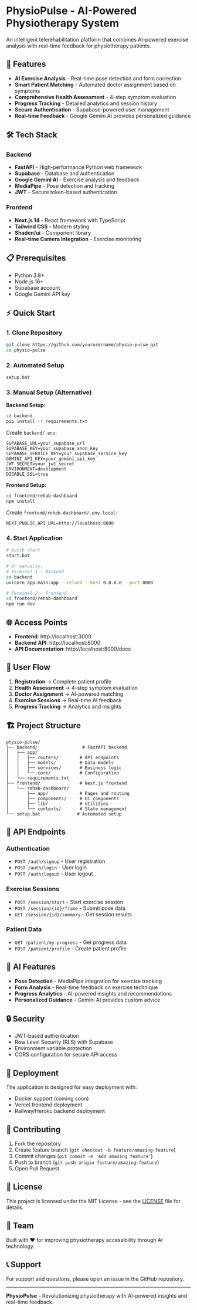 # PhysioPulse - AI-Powered Physiotherapy System

An intelligent telerehabilitation platform that combines AI-powered exercise analysis with real-time feedback for physiotherapy patients.

## 🚀 Features

- **AI Exercise Analysis** - Real-time pose detection and form correction
- **Smart Patient Matching** - Automated doctor assignment based on symptoms
- **Comprehensive Health Assessment** - 4-step symptom evaluation
- **Progress Tracking** - Detailed analytics and session history
- **Secure Authentication** - Supabase-powered user management
- **Real-time Feedback** - Google Gemini AI provides personalized guidance

## 🛠️ Tech Stack

### Backend
- **FastAPI** - High-performance Python web framework
- **Supabase** - Database and authentication
- **Google Gemini AI** - Exercise analysis and feedback
- **MediaPipe** - Pose detection and tracking
- **JWT** - Secure token-based authentication

### Frontend
- **Next.js 14** - React framework with TypeScript
- **Tailwind CSS** - Modern styling
- **Shadcn/ui** - Component library
- **Real-time Camera Integration** - Exercise monitoring

## 📋 Prerequisites

- Python 3.8+
- Node.js 16+
- Supabase account
- Google Gemini API key

## ⚡ Quick Start

### 1. Clone Repository
```bash
git clone https://github.com/yourusername/physio-pulse.git
cd physio-pulse
```

### 2. Automated Setup
```bash
setup.bat
```

### 3. Manual Setup (Alternative)

**Backend Setup:**
```bash
cd backend
pip install -r requirements.txt
```

Create `backend/.env`:
```env
SUPABASE_URL=your_supabase_url
SUPABASE_KEY=your_supabase_anon_key
SUPABASE_SERVICE_KEY=your_supabase_service_key
GEMINI_API_KEY=your_gemini_api_key
JWT_SECRET=your_jwt_secret
ENVIRONMENT=development
DISABLE_SSL=true
```

**Frontend Setup:**
```bash
cd frontend/rehab-dashboard
npm install
```

Create `frontend/rehab-dashboard/.env.local`:
```env
NEXT_PUBLIC_API_URL=http://localhost:8000
```

### 4. Start Application
```bash
# Quick start
start.bat

# Or manually:
# Terminal 1 - Backend
cd backend
uvicorn app.main:app --reload --host 0.0.0.0 --port 8000

# Terminal 2 - Frontend
cd frontend/rehab-dashboard
npm run dev
```

## 🌐 Access Points

- **Frontend**: http://localhost:3000
- **Backend API**: http://localhost:8000
- **API Documentation**: http://localhost:8000/docs

## 📱 User Flow

1. **Registration** → Complete patient profile
2. **Health Assessment** → 4-step symptom evaluation
3. **Doctor Assignment** → AI-powered matching
4. **Exercise Sessions** → Real-time AI feedback
5. **Progress Tracking** → Analytics and insights

## 🏗️ Project Structure

```
physio-pulse/
├── backend/                 # FastAPI backend
│   ├── app/
│   │   ├── routers/        # API endpoints
│   │   ├── models/         # Data models
│   │   ├── services/       # Business logic
│   │   └── core/           # Configuration
│   └── requirements.txt
├── frontend/               # Next.js frontend
│   └── rehab-dashboard/
│       ├── app/            # Pages and routing
│       ├── components/     # UI components
│       ├── lib/            # Utilities
│       └── contexts/       # State management
└── setup.bat              # Automated setup
```

## 🔧 API Endpoints

### Authentication
- `POST /auth/signup` - User registration
- `POST /auth/login` - User login
- `POST /auth/logout` - User logout

### Exercise Sessions
- `POST /session/start` - Start exercise session
- `POST /session/{id}/frame` - Submit pose data
- `GET /session/{id}/summary` - Get session results

### Patient Data
- `GET /patient/my-progress` - Get progress data
- `POST /patient/profile` - Create patient profile

## 🤖 AI Features

- **Pose Detection** - MediaPipe integration for exercise tracking
- **Form Analysis** - Real-time feedback on exercise technique
- **Progress Analytics** - AI-powered insights and recommendations
- **Personalized Guidance** - Gemini AI provides custom advice

## 🔒 Security

- JWT-based authentication
- Row Level Security (RLS) with Supabase
- Environment variable protection
- CORS configuration for secure API access

## 🚀 Deployment

The application is designed for easy deployment with:
- Docker support (coming soon)
- Vercel frontend deployment
- Railway/Heroku backend deployment

## 🤝 Contributing

1. Fork the repository
2. Create feature branch (`git checkout -b feature/amazing-feature`)
3. Commit changes (`git commit -m 'Add amazing feature'`)
4. Push to branch (`git push origin feature/amazing-feature`)
5. Open Pull Request

## 📄 License

This project is licensed under the MIT License - see the [LICENSE](LICENSE) file for details.

## 👥 Team

Built with ❤️ for improving physiotherapy accessibility through AI technology.

## 📞 Support

For support and questions, please open an issue in the GitHub repository.

---

**PhysioPulse** - Revolutionizing physiotherapy with AI-powered insights and real-time feedback.